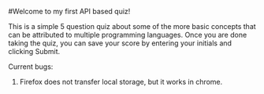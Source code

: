 #Welcome to my first API based quiz!

This is a simple 5 question quiz about some of the more basic concepts that can be attributed to multiple programming languages. Once you are done taking the quiz, you can save your score by entering your initials and clicking Submit.

Current bugs:
1. Firefox does not transfer local storage, but it works in chrome.
